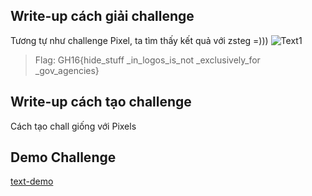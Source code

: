 ## Write-up cách giải challenge
Tương tự như challenge Pixel, ta tìm thấy kết quả với zsteg =)))
![Text1](3.1.png)
>Flag: GH16{hide_stuff _in_logos_is_not _exclusively_for _gov_agencies}
## Write-up cách tạo challenge
Cách tạo chall giống với Pixels
## Demo Challenge
[text-demo](text-demo.png)
